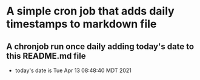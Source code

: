 A simple cron job that adds daily timestamps to markdown file
============================================================
## A chronjob run once daily adding today's date to this README.md file
* today's date is Tue Apr 13 08:48:40 MDT 2021

